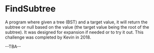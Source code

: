 # FindSubtree


A program where given a tree (BST) and a target value, it will return the subtree or null based on the value (the target value being the root of the subtree). It was designed for expansion if needed or to try it out. This challenge was completed by Kevin in 2018.

--TBA--

